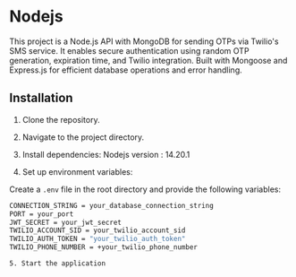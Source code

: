 # Nodejs
This project is a Node.js API with MongoDB for sending OTPs via Twilio's SMS service. It enables secure authentication using random OTP generation, expiration time, and Twilio integration. Built with Mongoose and Express.js for efficient database operations and error handling.

## Installation

1. Clone the repository.

2. Navigate to the project directory.

3. Install dependencies:
   Nodejs version : 14.20.1

4. Set up environment variables:

Create a `.env` file in the root directory and provide the following variables:

```bash
CONNECTION_STRING = your_database_connection_string
PORT = your_port
JWT_SECRET = your_jwt_secret
TWILIO_ACCOUNT_SID = your_twilio_account_sid
TWILIO_AUTH_TOKEN = "your_twilio_auth_token"
TWILIO_PHONE_NUMBER = +your_twilio_phone_number

5. Start the application
